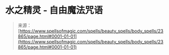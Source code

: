 <!--yml

category: 未分类

date: 2024-06-12 19:09:21

-->

# 水之精灵 - 自由魔法咒语

> 来源：[https://www.spellsofmagic.com/spells/beauty_spells/body_spells/23865/page.html#0001-01-01](https://www.spellsofmagic.com/spells/beauty_spells/body_spells/23865/page.html#0001-01-01)

